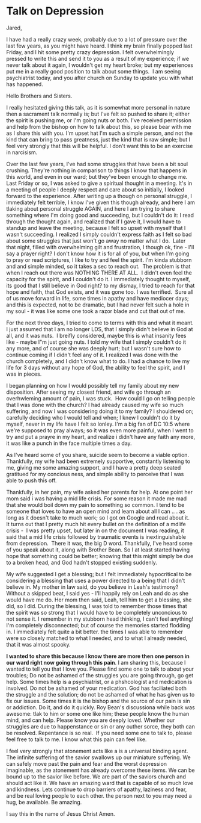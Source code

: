 # Talk on Depression

Jared,

I have had a really crazy week, probably due to a lot of pressure over the last few years, as you might have heard. I think my brain finally popped last Friday, and I hit some pretty crazy depression. I felt overwhelmingly pressed to write this and send it to you as a result of my experience; if we never talk about it again, I wouldn't get my heart broke; but my experiences put me in a really good position to talk about some things.  I am seeing psychiatrist today, and you after church on Sunday to update you with what has happened.

Hello Brothers and Sisters.

I really hesitated giving this talk, as it is somewhat more personal in nature then a sacrament talk normally is; but I've felt so pushed to share it; either the spirit is pushing me, or I'm going nuts or both. I've received permission and help from the bishop on how to talk about this, so please bear with me as I share this with you. I'm upset hat I'm such a simple person, and not the kind that can bring to pass greatness, just the kind that is raw simple; but I feel very strongly that this will be helpful. I don't want this to be an exercise in narcisism.

Over the last few years, I've had some struggles that have been a bit soul crushing. They're nothing in comparison to things I know that happens in this world, and even in our ward; but they've been enough to change me.  Last Friday or so, I was asked to give a spiritual thought in a meeting. It's in a meeting of people I deeply respect and care about so initially, I looked forward to the experience. After writing up a though on personal struggle, I immediately felt terrible, I know I've given this though already, and here I am tlaking about personal struggle AGAIN, and here I am trying to share something where I'm doing good and succeeding, but I couldn't do it: I read through the thought again, and realized that if I gave it, I would have to standup and leave the meeting, because I felt so upset with myself that I wasn't succeeding. I realized I simply couldn't express faith as I felt so bad about some struggles that just won't go away no matter what I do.  Later that night, filled with overwhelming gilt and frustration, I though ok, fine - I'll say a prayer right? I don't know how it is for all of you, but when I'm going to pray or read scriptures, I like to try and feel the spirit. I'm kinda stubborn and and simple minded, so it takes a sec to reach out.  The problem is that when I reach out there was NOTHING THERE AT ALL.  I didn't even feel the capacity for the spirit, and I couldn't do it. I immediately thought to myself, its good that I still believe in God right? to my dismay, I tried to reach for that hope and faith, that God exists, and it was gone too. I was terrified.  Sure all of us move forward in life, some times in apathy and have mediocer days; and this is expected, not to be dramatic, but I had never felt such a hole in my soul - it was like some one took a razor blade and cut that out of me.  

For the next three days, I tried to come to terms with this and what it meant. I just assumed that I am no longer LDS, that I simply didn't believe in God at all, and it was nuts.  I breifly considered, maybe this is what insanity fees like - maybe I"m just going nuts. I told my wife that I simply couldn't do it any more, and of course she was deeply hurt; but I wasn't sure how to continue coming if I didn't feel any of it. I realized I was done with the church completely, and I didn't know what to do. I had a chance to live my life for 3 days without any hope of God, the ability to feel the spirit, and I was in pieces.

I began planning on how I would possibly tell my family about my new disposition. After seeing my closest friend, and wife go through an overhwleming amount of pain, I was stuck.  How could I go on telling people that I was done with the church? I had already caused my wife so much suffering, and now I was considering doing it to my family? I shouldered on; carefully deciding who I would tell and when; I knew I couldn't do it by myself, never in my life have I felt so lonley. I'm a big fan of DC 10:5 where we're supposed to pray always; so it was even more painful, when I went to try and put a prayre in my heart, and realize i didn't have any faith any more, it was like a punch in the face multiple times a day.

As I've heard some of you share, suicide seem to become a viable option. Thankfully, my wife had been extremely supportive, constantly listening to me, giving me some amazing support, and I have a pretty deep seated gratitued for my concious ness, and simple ability to perceive that I was able to push this off.

Thankfully, in her pain, my wife asked her parents for help. At one point her mom said i was having a mid life crisis. For some reason it made me mad that she would boil down my pain to something so common. I tend to be someone that loves to have an open mind and learn about all I can .. . as long as it doesn't take to much work; so I got on Google and read about it.  It turns out that I pretty much hit every bullet on the definition of a mdlife crisis -  I was pretty upset, but later in on the document I was reading, it said that a mid life crisis followed by traumatic events is inextinguishable from depression.  There it was, the big D word. Thankfully, I've heard some of you speak about it, along with Brother Bean. So I at least started having hope that something could be better; knowing that this might simply be due to a broken head, and God hadn't stopped existing suddenly.

My wife suggested I get a blessing; but I felt immediately hypocritical to be considering a blessing that uses a power directed to a being that I didn't believe in. My mother in law said, do you believe in Leah's testimony?  Without a skipped beat, I said yes - I'll happily rely on Leah and do as she would have me do. Her mom then said, Leah, tell him to get a blessing, she did, so I did. During the blessing, I was told to remember those times that the spirit was so strong that I would have to be completely unconcious to not sense it. I remember in my stubborn head thinking, I can't feel anything! I'm completely disconnected; but of course the memories started flodding in. I immediately felt quite a bit better. the times I was able to remember were so closely matched to what I needed, and to what I already needed, that it was almost spooky.

**I wanted to share this because I know there are more then one person in our ward right now going through this pain**. I am sharing this, because I wanted to tell you that I love you. Please find some one to talk to about your troubles; Do not be ashamed of the struggles you are going through, go get help. Some times help is a psychiatrist, or a phshcologist and medication is involved. Do not be ashamed of your medication. God has faciliated both the struggle and the solution; do not be ashamed of what he has given us to fix our issues. Some times it is the bishop and the source of our pain is sin or addiction. Do it, and do it quickly. Roy Bean's discussiona while back was awesome: tlak to him or some one like him; these people know the human mind, and can help. Please know you are deeply loved. Whether our struggles are due to happenstance or sin or any outher sorce, they both can be resolved. Repentance is so real.  If you need some one to talk to, please feel free to talk to me. I know what this pain can feel like.

I feel very strongly that atonement acts like a is a universal binding agent. The infinite suffering of the savior swallows up our miniature suffering. We can safely move past the pain and fear and the worst depression imaginable, as the atonement has already overcome these items. We can be bound up to the savior like before. We are part of the saviors church and should act like it. We have an amazing ward that is capable of so much love and kindness. Lets continue to drop barriers of apathy, laziness and fear, and be real loving people to each other. the person next to you may need a hug, be available. Be amazing. 

I say this in the name of Jesus Christ Amen.
